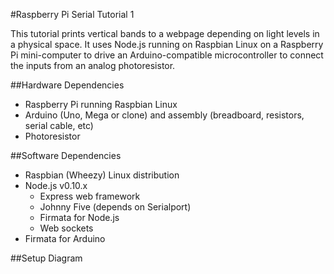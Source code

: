 #Raspberry Pi Serial Tutorial 1

This tutorial prints vertical bands to a webpage depending on light levels in a physical space. It uses Node.js running on Raspbian Linux on a Raspberry Pi mini-computer to drive an Arduino-compatible microcontroller to connect the inputs from an analog photoresistor.

##Hardware Dependencies

*	Raspberry Pi running Raspbian Linux
*	Arduino (Uno, Mega or clone) and assembly (breadboard, resistors, serial cable, etc)
*	Photoresistor

##Software Dependencies

*	Raspbian (Wheezy) Linux distribution
*	Node.js v0.10.x
	*	Express web framework
	*	Johnny Five (depends on Serialport)
	*	Firmata for Node.js
	*	Web sockets
*	Firmata for Arduino


##Setup Diagram



